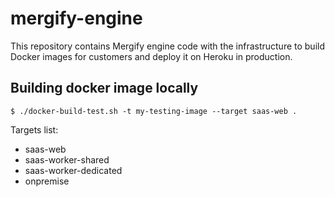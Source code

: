 # mergify-engine

This repository contains Mergify engine code with the infrastructure to build
Docker images for customers and deploy it on Heroku in production.

## Building docker image locally

```
$ ./docker-build-test.sh -t my-testing-image --target saas-web .
```

Targets list:
* saas-web
* saas-worker-shared
* saas-worker-dedicated
* onpremise
